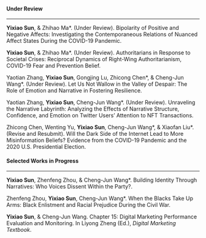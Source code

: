#### **Under Review**

---

**Yixiao Sun**, & Zhihao Ma\*. (Under Review). Bipolarity of Positive and Negative Affects: Investigating the Contemporaneous Relations of Nuanced Affect States During the COVID-19 Pandemic.

**Yixiao Sun**, & Zhihao Ma\*. (Under Review). Authoritarians in Response to Societal Crises: Reciprocal Dynamics of Right-Wing Authoritarianism, COVID-19 Fear and Prevention Belief.

Yaotian Zhang, **Yixiao Sun**, Gongjing Lu, Zhicong Chen\*, & Cheng-Jun Wang\*. (Under Review). Let Us Not Wallow in the Valley of Despair: The Role of Emotion and Narrative in Fostering Resilience.

Yaotian Zhang, **Yixiao Sun**, Cheng-Jun Wang\*. (Under Review). Unraveling the Narrative Labyrinth: Analyzing the Effects of Narrative Structure, Confidence, and Emotion on Twitter Users’ Attention to NFT Transactions.

Zhicong Chen, Wenting Yu, **Yixiao Sun**, Cheng-Jun Wang\*, & Xiaofan Liu\*. (Revise and Resubmit). Will the Dark Side of the Internet Lead to More Misinformation Beliefs? Evidence from the COVID-19 Pandemic and the 2020 U.S. Presidential Election.


#### **Selected Works in Progress**

 ---

**Yixiao Sun**, Zhenfeng Zhou, & Cheng-Jun Wang\*. Building Identity Through Narratives: Who Voices Dissent Within the Party?.

Zhenfeng Zhou, **Yixiao Sun**, Cheng-Jun Wang\*. When the Blacks Take Up Arms: Black Enlistment and Racial Prejudice During the Civil War.

**Yixiao Sun**, & Cheng-Jun Wang. Chapter 15: Digital Marketing Performance Evaluation and Monitoring. In Liyong Zheng (Ed.), _Digital Marketing Textbook_.
